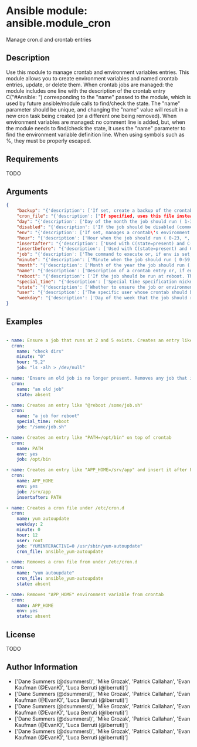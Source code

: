 # Ansible module: ansible.module_cron


Manage cron.d and crontab entries

## Description

Use this module to manage crontab and environment variables entries. This module allows you to create environment variables and named crontab entries, update, or delete them.
When crontab jobs are managed: the module includes one line with the description of the crontab entry C("#Ansible: <name>") corresponding to the "name" passed to the module, which is used by future ansible/module calls to find/check the state. The "name" parameter should be unique, and changing the "name" value will result in a new cron task being created (or a different one being removed).
When environment variables are managed: no comment line is added, but, when the module needs to find/check the state, it uses the "name" parameter to find the environment variable definition line.
When using symbols such as %, they must be properly escaped.

## Requirements

TODO

## Arguments

``` json
{
    "backup": "{'description': ['If set, create a backup of the crontab before it is modified. The location of the backup is returned in the C(backup_file) variable by this module.'], 'type': 'bool', 'default': False}",
    "cron_file": "{'description': ["If specified, uses this file instead of an individual user's crontab. If this is a relative path, it is interpreted with respect to /etc/cron.d. (If it is absolute, it will typically be /etc/crontab). Many linux distros expect (and some require) the filename portion to consist solely of upper- and lower-case letters, digits, underscores, and hyphens. To use the C(cron_file) parameter you must specify the C(user) as well."]}",
    "day": "{'description': ['Day of the month the job should run ( 1-31, *, */2, etc )'], 'default': '*', 'aliases': ['dom']}",
    "disabled": "{'description': ['If the job should be disabled (commented out) in the crontab.', 'Only has effect if C(state=present).'], 'type': 'bool', 'default': False, 'version_added': '2.0'}",
    "env": "{'description': ['If set, manages a crontab\'s environment variable. New variables are added on top of crontab. "name" and "value" parameters are the name and the value of environment variable.'], 'type': 'bool', 'default': False, 'version_added': '2.1'}",
    "hour": "{'description': ['Hour when the job should run ( 0-23, *, */2, etc )'], 'default': '*'}",
    "insertafter": "{'description': ['Used with C(state=present) and C(env). If specified, the environment variable will be inserted after the declaration of specified environment variable.'], 'version_added': '2.1'}",
    "insertbefore": "{'description': ['Used with C(state=present) and C(env). If specified, the environment variable will be inserted before the declaration of specified environment variable.'], 'version_added': '2.1'}",
    "job": "{'description': ['The command to execute or, if env is set, the value of environment variable. The command should not contain line breaks. Required if state=present.'], 'aliases': ['value']}",
    "minute": "{'description': ['Minute when the job should run ( 0-59, *, */2, etc )'], 'default': '*'}",
    "month": "{'description': ['Month of the year the job should run ( 1-12, *, */2, etc )'], 'default': '*'}",
    "name": "{'description': ['Description of a crontab entry or, if env is set, the name of environment variable. Required if state=absent. Note that if name is not set and state=present, then a new crontab entry will always be created, regardless of existing ones.']}",
    "reboot": "{'description': ['If the job should be run at reboot. This option is deprecated. Users should use special_time.'], 'type': 'bool', 'default': False}",
    "special_time": "{'description': ['Special time specification nickname.'], 'choices': ['reboot', 'yearly', 'annually', 'monthly', 'weekly', 'daily', 'hourly'], 'version_added': '1.3'}",
    "state": "{'description': ['Whether to ensure the job or environment variable is present or absent.'], 'choices': ['absent', 'present'], 'default': 'present'}",
    "user": "{'description': ['The specific user whose crontab should be modified.'], 'default': 'root'}",
    "weekday": "{'description': ['Day of the week that the job should run ( 0-6 for Sunday-Saturday, *, etc )'], 'default': '*', 'aliases': ['dow']}",
}
```

## Examples


``` yaml

- name: Ensure a job that runs at 2 and 5 exists. Creates an entry like "0 5,2 * * ls -alh > /dev/null"
  cron:
    name: "check dirs"
    minute: "0"
    hour: "5,2"
    job: "ls -alh > /dev/null"

- name: 'Ensure an old job is no longer present. Removes any job that is prefixed by "#Ansible: an old job" from the crontab'
  cron:
    name: "an old job"
    state: absent

- name: Creates an entry like "@reboot /some/job.sh"
  cron:
    name: "a job for reboot"
    special_time: reboot
    job: "/some/job.sh"

- name: Creates an entry like "PATH=/opt/bin" on top of crontab
  cron:
    name: PATH
    env: yes
    job: /opt/bin

- name: Creates an entry like "APP_HOME=/srv/app" and insert it after PATH declaration
  cron:
    name: APP_HOME
    env: yes
    job: /srv/app
    insertafter: PATH

- name: Creates a cron file under /etc/cron.d
  cron:
    name: yum autoupdate
    weekday: 2
    minute: 0
    hour: 12
    user: root
    job: "YUMINTERACTIVE=0 /usr/sbin/yum-autoupdate"
    cron_file: ansible_yum-autoupdate

- name: Removes a cron file from under /etc/cron.d
  cron:
    name: "yum autoupdate"
    cron_file: ansible_yum-autoupdate
    state: absent

- name: Removes "APP_HOME" environment variable from crontab
  cron:
    name: APP_HOME
    env: yes
    state: absent

```

## License

TODO

## Author Information
  - ['Dane Summers (@dsummersl)', 'Mike Grozak', 'Patrick Callahan', 'Evan Kaufman (@EvanK)', 'Luca Berruti (@lberruti)']
  - ['Dane Summers (@dsummersl)', 'Mike Grozak', 'Patrick Callahan', 'Evan Kaufman (@EvanK)', 'Luca Berruti (@lberruti)']
  - ['Dane Summers (@dsummersl)', 'Mike Grozak', 'Patrick Callahan', 'Evan Kaufman (@EvanK)', 'Luca Berruti (@lberruti)']
  - ['Dane Summers (@dsummersl)', 'Mike Grozak', 'Patrick Callahan', 'Evan Kaufman (@EvanK)', 'Luca Berruti (@lberruti)']
  - ['Dane Summers (@dsummersl)', 'Mike Grozak', 'Patrick Callahan', 'Evan Kaufman (@EvanK)', 'Luca Berruti (@lberruti)']
